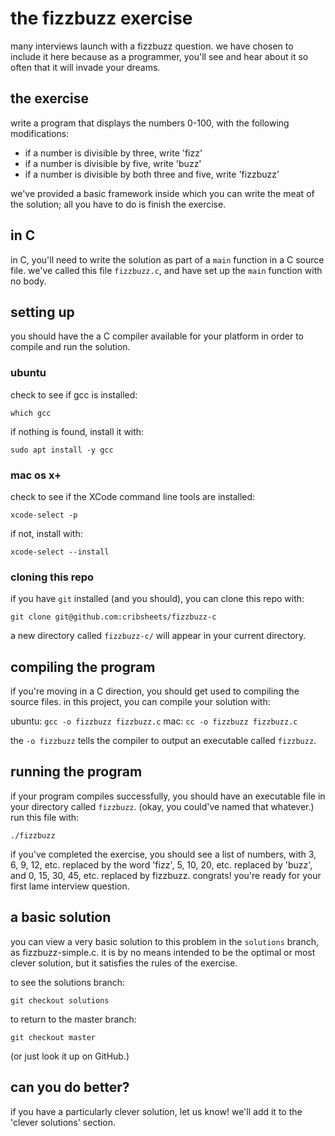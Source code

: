 # the fizzbuzz exercise

many interviews launch with a fizzbuzz question.
we have chosen to include it here because as a programmer,
you'll see and hear about it so often that it will
invade your dreams.

## the exercise

write a program that displays the numbers 0-100, with
the following modifications:

* if a number is divisible by three, write 'fizz'
* if a number is divisible by five, write 'buzz'
* if a number is divisible by both three and five, write 'fizzbuzz'

we've provided a basic framework inside which you can
write the meat of the solution; all you have to do is
finish the exercise.

## in C

in C, you'll need to write the solution as part of a `main`
function in a C source file. we've called this file `fizzbuzz.c`,
and have set up the `main` function with no body.

## setting up

you should have the a C compiler available for your platform
in order to compile and run the solution.

### ubuntu

check to see if gcc is installed:

`which gcc`

if nothing is found, install it with:

`sudo apt install -y gcc`

### mac os x+

check to see if the XCode command line tools are installed:

`xcode-select -p`

if not, install with:

`xcode-select --install`

### cloning this repo

if you have `git` installed (and you should), you can clone
this repo with:

`git clone git@github.com:cribsheets/fizzbuzz-c`

a new directory called `fizzbuzz-c/` will appear in your
current directory.

## compiling the program

if you're moving in a C direction, you should get used to
compiling the source files. in this project, you can
compile your solution with:

ubuntu: `gcc -o fizzbuzz fizzbuzz.c`
mac: `cc -o fizzbuzz fizzbuzz.c`

the `-o fizzbuzz` tells the compiler to output an executable
called `fizzbuzz`.

## running the program

if your program compiles successfully, you should have an
executable file in your directory called `fizzbuzz`. (okay, 
you could've named that whatever.) run this file with:

`./fizzbuzz`

if you've completed the exercise, you should see a list
of numbers, with 3, 6, 9, 12, etc. replaced by the word 'fizz',
5, 10, 20, etc. replaced by 'buzz', and 0, 15, 30, 45, etc. 
replaced by fizzbuzz. congrats! you're ready for your first
lame interview question.

## a basic solution

you can view a very basic solution to this problem in the
`solutions` branch, as fizzbuzz-simple.c. it is by no means
intended to be the optimal or most clever solution, but it
satisfies the rules of the exercise.

to see the solutions branch:

`git checkout solutions`

to return to the master branch:

`git checkout master`

(or just look it up on GitHub.)

## can you do better?

if you have a particularly clever solution, let us know!
we'll add it to the 'clever solutions' section.
